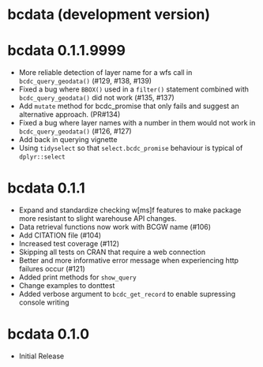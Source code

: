 # bcdata (development version)

# bcdata 0.1.1.9999

* More reliable detection of layer name for a wfs call in `bcdc_query_geodata()` (#129, #138, #139)
* Fixed a bug where `BBOX()` used in a `filter()` statement combined with `bcdc_query_geodata()` did not work (#135, #137)
* Add `mutate` method for bcdc_promise that only fails and suggest an alternative approach. (PR#134)
* Fixed a bug where layer names with a number in them would not work in `bcdc_query_geodata()` (#126, #127)
* Add back in querying vignette
* Using `tidyselect` so that `select.bcdc_promise` behaviour is typical of `dplyr::select`

# bcdata 0.1.1

* Expand and standardize checking w[ms]f features to make package more resistant to slight warehouse API changes. 
* Data retrieval functions now work with BCGW name (#106)
* Add CITATION file (#104)
* Increased test coverage (#112)
* Skipping all tests on CRAN that require a web connection
* Better and more informative error message when experiencing http failures occur (#121)
* Added print methods for `show_query`
* Change examples to donttest
* Added verbose argument to `bcdc_get_record` to enable supressing console writing

# bcdata 0.1.0

* Initial Release
